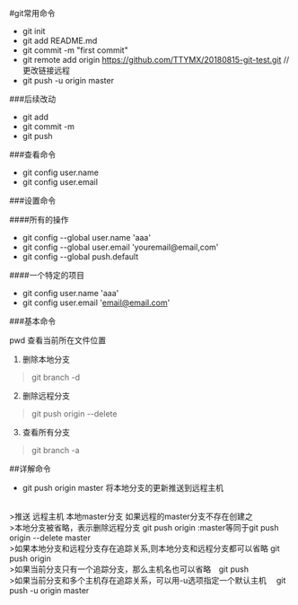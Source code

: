 #git常用命令
* git init
* git add README.md
* git commit -m "first commit"
* git remote add origin https://github.com/TTYMX/20180815-git-test.git //更改链接远程
* git push -u origin master


###后续改动
* git add 
* git commit -m 
* git push

###查看命令
* git config user.name
* git config user.email

###设置命令

####所有的操作
* git config --global user.name 'aaa'
* git config --global user.email 'youremail@email,com'
* git config --global push.default

####一个特定的项目
* git config user.name 'aaa'
* git config user.email 'email@email.com'

###基本命令

pwd 查看当前所在文件位置
1. 删除本地分支
> git branch -d <BranchName>
2. 删除远程分支
> git push origin --delete <BranchName>
3. 查看所有分支
> git branch -a



##详解命令
* git push origin master 将本地分支的更新推送到远程主机
<br>
>推送 远程主机 本地master分支 如果远程的master分支不存在创建之<br>
>本地分支被省略，表示删除远程分支
git push origin :master等同于git push origin --delete master<br>
>如果本地分支和远程分支存在追踪关系,则本地分支和远程分支都可以省略
git push origin<br>
>如果当前分支只有一个追踪分支，那么主机名也可以省略　git push<br>
>如果当前分支和多个主机存在追踪关系，可以用-u选项指定一个默认主机
　git push -u origin master



